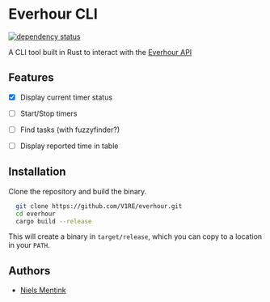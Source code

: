 # Everhour CLI
[![dependency status](https://deps.rs/repo/github/V1RE/everhour/status.svg)](https://deps.rs/repo/github/V1RE/everhour)

A CLI tool built in Rust to interact with the [Everhour API](https://everhour.docs.apiary.io/)


## Features

- [x] Display current timer status
- [ ] Start/Stop timers
- [ ] Find tasks (with fuzzyfinder?)
- [ ] Display reported time in table

  
## Installation

Clone the repository and build the binary.

```bash
  git clone https://github.com/V1RE/everhour.git
  cd everhour
  cargo build --release
```

This will create a binary in `target/release`, which you can copy to a location in your `PATH`.


## Authors

- [Niels Mentink](https://www.github.com/V1RE)
